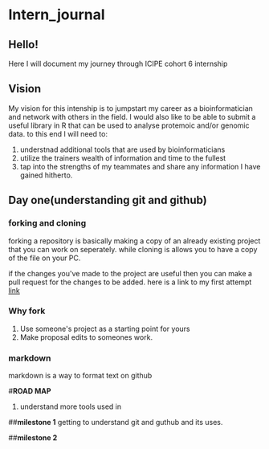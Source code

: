 # __Intern_journal__

## __Hello!__

Here I will document my journey through ICIPE cohort 6 internship

## Vision

My vision for this intenship is to jumpstart my career as a bioinformatician and network with others in the field. I would also like to be able to submit a useful library in R  that can be used to analyse protemoic and/or genomic data. to this end I will need to:

1. understnad additional tools that are used by bioinformaticians
2. utilize the trainers wealth of information and time to the fullest
3. tap into the strengths of my teammates and share any information I have gained hitherto.

## Day one(understanding git and github)

### forking and cloning
forking a repository is basically making a copy of an already existing project that you can work on seperately. while cloning is allows you to have a copy of the file on your PC.

if the changes you've made to the project are useful then you can make a pull request for the changes to be added. here is a link to my first attempt [link][1]

[1]:https://github.com/Mattcreates25/MyFirstFork

### Why fork  
1. Use someone's project as a starting point for yours
2. Make proposal edits to someones work.

### markdown
markdown is a way to format text  on github

#__ROAD MAP__

1. understand more tools used in 

##__milestone 1__
getting to understand git and guthub and its uses.


##__milestone 2__



 

